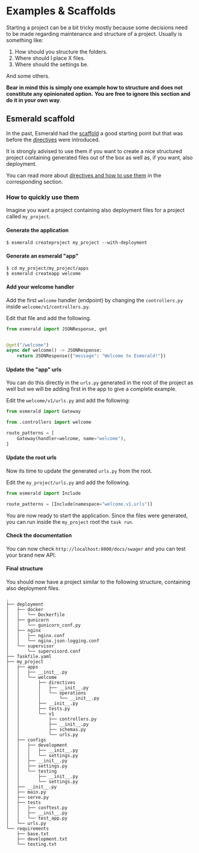 # Examples & Scaffolds

Starting a project can be a bit tricky mostly because some decisions need to be made regarding maintenance and
structure of a project. Usually is something like:

1. How should you structure the folders.
2. Where should I place X files.
3. Where should the settings be.

And some others.

**Bear in mind this is simply one example how to structure and does not constitute any opinionated option.**
**You are free to ignore this section and do it in your own way**.

## Esmerald scaffold

In the past, Esmerald had the [scaffold](https://github.com/dymmond/esmerald-scaffold) a good starting point but that
was before the [directives](./directives/index.md) were introduced.

It is strongly advised to use them if you want to create a nice structured project containing generated
files out of the box as well as, if you want, also deployment.

You can read more about [directives and how to use them](./directives/index.md) in the corresponding
section.

### How to quickly use them

Imagine you want a project containing also deployment files for a project called `my_project`.

#### Generate the application

```shell
$ esmerald createproject my_project --with-deployment
```

#### Generate an esmerald "app"

```shell
$ cd my_project/my_project/apps
$ esmerald createapp welcome
```

#### Add your welcome handler

Add the first `welcome` handler (endpoint) by changing the `controllers.py` inside `welcome/v1/controllers.py`.

Edit that file and add the following.

```python
from esmerald import JSONResponse, get


@get("/welcome")
async def welcome() -> JSONResponse:
    return JSONResponse({"message": "Welcome to Esmerald!"})

```

#### Update the "app" urls

You can do this directly in the `urls.py` generated in the root of the project as well but we will
be adding first in the app to give a complete example.

Edit the `welcome/v1/urls.py` and add the following:

```python
from esmerald import Gateway

from .controllers import welcome

route_patterns = [
    Gateway(handler=welcome, name="welcome"),
]

```

#### Update the root urls

Now its time to update the generated `urls.py` from the root.

Edit the `my_project/urls.py` and add the following.

```python
from esmerald import Include

route_patterns = [Include(namespace="welcome.v1.urls")]
```

You are now ready to start the application. Since the files were generated, you can run inside the `my_project`
root the `task run`.

#### Check the documentation

You can now check `http://localhost:8000/docs/swager` and you can test your brand new API.


#### Final structure

You should now have a project similar to the following structure, containing also deployment files.

```shell
.
├── deployment
│   ├── docker
│   │   └── Dockerfile
│   ├── gunicorn
│   │   └── gunicorn_conf.py
│   ├── nginx
│   │   ├── nginx.conf
│   │   └── nginx.json-logging.conf
│   └── supervisor
│       └── supervisord.conf
├── Taskfile.yaml
├── my_project
│   ├── apps
│   │   ├── __init__.py
│   │   └── welcome
│   │       ├── directives
│   │       │   ├── __init__.py
│   │       │   └── operations
│   │       │       └── __init__.py
│   │       ├── __init__.py
│   │       ├── tests.py
│   │       └── v1
│   │           ├── controllers.py
│   │           ├── __init__.py
│   │           ├── schemas.py
│   │           └── urls.py
│   ├── configs
│   │   ├── development
│   │   │   ├── __init__.py
│   │   │   └── settings.py
│   │   ├── __init__.py
│   │   ├── settings.py
│   │   └── testing
│   │       ├── __init__.py
│   │       └── settings.py
│   ├── __init__.py
│   ├── main.py
│   ├── serve.py
│   ├── tests
│   │   ├── conftest.py
│   │   ├── __init__.py
│   │   └── test_app.py
│   └── urls.py
└── requirements
    ├── base.txt
    ├── development.txt
    └── testing.txt
```
